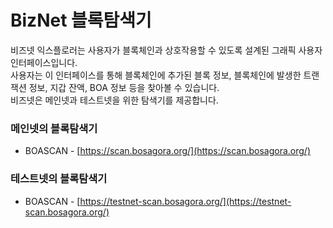# BizNet 블록탐색기

비즈넷 익스플로러는 사용자가 블록체인과 상호작용할 수 있도록 설계된 그래픽 사용자 인터페이스입니다.  
사용자는 이 인터페이스를 통해 블록체인에 추가된 블록 정보, 블록체인에 발생한 트랜잭션 정보, 지갑 잔액, BOA 정보 등을 찾아볼 수 있습니다.  
비즈넷은 메인넷과 테스트넷을 위한 탐색기를 제공합니다.  

### 메인넷의 블록탐색기

* BOASCAN - [https://scan.bosagora.org/](https://scan.bosagora.org/)

### 테스트넷의 블록탐색기

* BOASCAN - [https://testnet-scan.bosagora.org/](https://testnet-scan.bosagora.org/)

